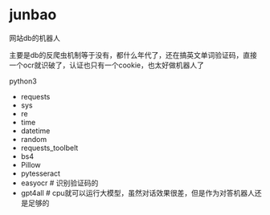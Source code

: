 # junbao

网站db的机器人

主要是db的反爬虫机制等于没有，都什么年代了，还在搞英文单词验证码，直接一个ocr就识破了，认证也只有一个cookie，也太好做机器人了

python3
   - requests
   - sys
   - re
   - time
   - datetime
   - random
   - requests_toolbelt
   - bs4
   - Pillow
   - pytesseract
   - easyocr # 识别验证码的
   - gpt4all # cpu就可以运行大模型，虽然对话效果很差，但是作为对答机器人还是足够的
   


